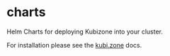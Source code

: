 # charts

Helm Charts for deploying Kubizone into your cluster.

For installation please see the [kubi.zone](https://kubi.zone/docs/) docs.
